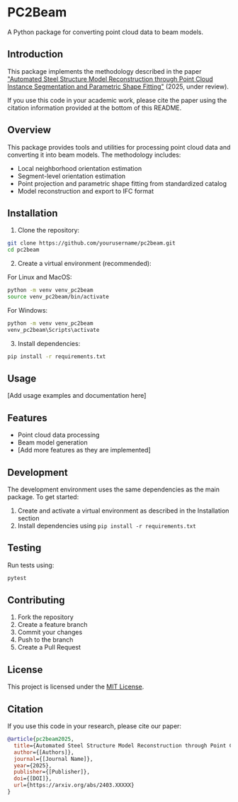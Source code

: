 # PC2Beam

A Python package for converting point cloud data to beam models.

## Introduction

This package implements the methodology described in the paper ["Automated Steel Structure Model Reconstruction through Point Cloud Instance Segmentation and Parametric Shape Fitting"](https://arxiv.org/abs/2403.XXXXX) (2025, under review).

If you use this code in your academic work, please cite the paper using the citation information provided at the bottom of this README.

## Overview

This package provides tools and utilities for processing point cloud data and converting it into beam models. The methodology includes:

- Local neighborhood orientation estimation
- Segment-level orientation estimation
- Point projection and parametric shape fitting from standardized catalog
- Model reconstruction and export to IFC format

## Installation

1. Clone the repository:
```bash
git clone https://github.com/yourusername/pc2beam.git
cd pc2beam
```

2. Create a virtual environment (recommended):

For Linux and MacOS:
```bash
python -m venv venv_pc2beam
source venv_pc2beam/bin/activate
```

For Windows:
```cmd
python -m venv venv_pc2beam
venv_pc2beam\Scripts\activate
```

3. Install dependencies:
```bash
pip install -r requirements.txt
```

## Usage

[Add usage examples and documentation here]

## Features

- Point cloud data processing
- Beam model generation
- [Add more features as they are implemented]

## Development

The development environment uses the same dependencies as the main package. To get started:

1. Create and activate a virtual environment as described in the Installation section
2. Install dependencies using `pip install -r requirements.txt`

## Testing

Run tests using:
```bash
pytest
```

## Contributing

1. Fork the repository
2. Create a feature branch
3. Commit your changes
4. Push to the branch
5. Create a Pull Request

## License

This project is licensed under the [MIT License](LICENSE).

## Citation

If you use this code in your research, please cite our paper:

```bibtex
@article{pc2beam2025,
  title={Automated Steel Structure Model Reconstruction through Point Cloud Instance Segmentation and Parametric Shape Fitting},
  author={[Authors]},
  journal={[Journal Name]},
  year={2025},
  publisher={[Publisher]},
  doi={[DOI]},
  url={https://arxiv.org/abs/2403.XXXXX}
}
```